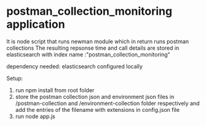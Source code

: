# postman_collection_monitoring application

It is node script that runs newman module which in return runs postman collections
The resulting repsonse time and call details are stored in elasticsearch with index name :"postman_collection_monitoring"

dependency needed: elasticsearch configured locally

Setup:
1) run npm install from root folder
2) store the postman collection json and environment json files in /postman-collection and /environment-collection folder respectively and add the entries of the filename with extensions in config.json file
3) run node app.js
